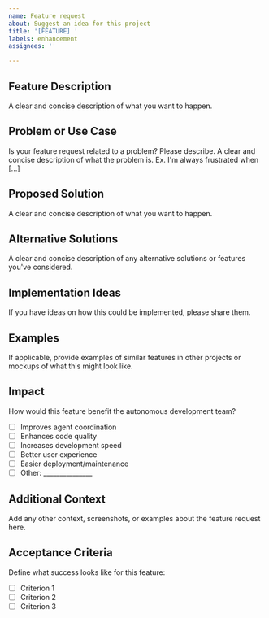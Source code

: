 ```yaml
---
name: Feature request
about: Suggest an idea for this project
title: '[FEATURE] '
labels: enhancement
assignees: ''

---
```


## Feature Description
A clear and concise description of what you want to happen.

## Problem or Use Case
Is your feature request related to a problem? Please describe.
A clear and concise description of what the problem is. Ex. I'm always frustrated when [...]

## Proposed Solution
A clear and concise description of what you want to happen.

## Alternative Solutions
A clear and concise description of any alternative solutions or features you've considered.

## Implementation Ideas
If you have ideas on how this could be implemented, please share them.

## Examples
If applicable, provide examples of similar features in other projects or mockups of what this might look like.

## Impact
How would this feature benefit the autonomous development team?
- [ ] Improves agent coordination
- [ ] Enhances code quality  
- [ ] Increases development speed
- [ ] Better user experience
- [ ] Easier deployment/maintenance
- [ ] Other: _______________

## Additional Context
Add any other context, screenshots, or examples about the feature request here.

## Acceptance Criteria
Define what success looks like for this feature:
- [ ] Criterion 1
- [ ] Criterion 2
- [ ] Criterion 3